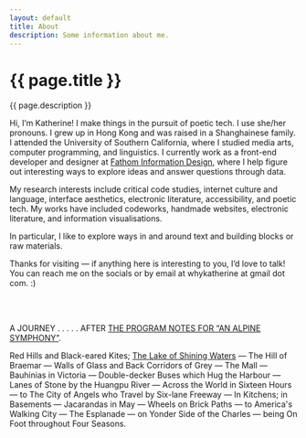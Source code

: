 ```yaml
---
layout: default
title: About
description: Some information about me.
---
```


<div class="intro">
  <h1>{{ page.title }}</h1>
  <div>
    <p>{{ page.description }}</p>
  </div>
</div>

<div class="section">
  <p>Hi, I’m Katherine! I make things in the pursuit of poetic tech. I use she/her pronouns. I grew up in Hong Kong and was raised in a Shanghainese family. I attended the University of Southern California, where I studied media arts, computer programming, and linguistics. I currently work as a front-end developer and designer at <a href="https://fathom.info">Fathom Information Design</a>, where I help figure out interesting ways to explore ideas and answer questions through data.</p>
  <p>My research interests include critical code studies, internet culture and language, interface aesthetics, electronic literature, accessibility, and poetic tech. My works have included codeworks, handmade websites, electronic literature, and information visualisations.</p>
  <p>In particular, I like to explore ways in and around text and building blocks or raw materials.</p>
  <p>Thanks for visiting — if anything here is interesting to you, I’d love to talk! You can reach me on the socials or by email at whykatherine at gmail dot com. :)</p>

  <br>
  <br>

  <p><span class="tabs-with-leader"><span class="left">A JOURNEY</span><span class="leader-dots"> . . . . . </span><span class="right">AFTER <a href="https://d2w9rnfcy7mm78.cloudfront.net/19643570/original_a369f399cfae002cd88ec67bbbd321f6.jpg?1672632298?bc=0">THE PROGRAM NOTES FOR “AN ALPINE SYMPHONY”</a>.</span></span></p>
  <!-- <p style="text-align: justify; max-width: 600px;">Red Hills and Black-eared Kites; <a href="https://lithub.com/on-the-magical-landscapes-of-anne-of-green-gables/">The Lake of Shining Waters</a> — The Hill of Braemar — Walls of Glass and Back Corridors of Grey — The Mall — Bauhinias in Victoria — Double-decker Buses which Hug the Harbour — Lanes of Stone by the Huangpu River — Across the World in Sixteen Hours — to The City of Angels who Travel by Six-lane Freeway — In Kitchens; in Basements — Jacarandas in May — Wheels on Brick Paths — to America's Walking City — The Esplanade — on Yonder Side of the Charles — being On Foot throughout Four Seasons.</p> -->
  <p>Red Hills and Black-eared Kites; <a href="https://lithub.com/on-the-magical-landscapes-of-anne-of-green-gables/">The Lake of Shining Waters</a> — The Hill of Braemar — Walls of Glass and Back Corridors of Grey — The Mall — Bauhinias in Victoria — Double-decker Buses which Hug the Harbour — Lanes of Stone by the Huangpu River — Across the World in Sixteen Hours — to The City of Angels who Travel by Six-lane Freeway — In Kitchens; in Basements — Jacarandas in May — Wheels on Brick Paths — to America's Walking City — The Esplanade — on Yonder Side of the Charles — being On Foot throughout Four Seasons.</p>
</div>